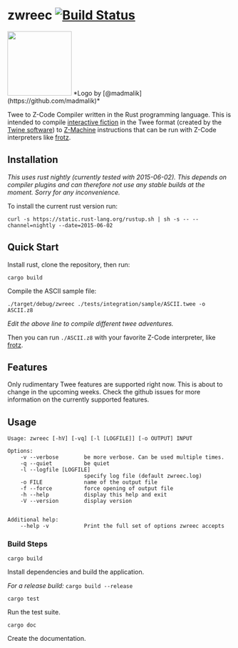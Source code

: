 # zwreec [![Build Status](https://travis-ci.org/Drakulix/zwreec.svg?branch=master)](https://travis-ci.org/Drakulix/zwreec)

<img width=144px src="https://dl.dropboxusercontent.com/u/70410095/zwreec/logo.png">
*Logo by [@madmalik](https://github.com/madmalik)*

Twee to Z-Code Compiler written in the Rust programming language. This is intended to compile [interactive fiction](http://en.wikipedia.org/wiki/Interactive_fiction) in the Twee format (created by the [Twine software](http://en.wikipedia.org/wiki/Twine_(software))) to [Z-Machine](http://en.wikipedia.org/wiki/Z-machine) instructions that can be run with Z-Code interpreters like [frotz](http://frotz.sourceforge.net).

## Installation
*This uses rust nightly (currently tested with 2015-06-02). This depends on compiler plugins and can therefore not use any stable builds at the moment. Sorry for any inconvenience.*

To install the current rust version run:

```curl -s https://static.rust-lang.org/rustup.sh | sh -s -- --channel=nightly --date=2015-06-02```

## Quick Start
Install rust, clone the repository, then run:
```
cargo build
```

Compile the ASCII sample file:
```
./target/debug/zwreec ./tests/integration/sample/ASCII.twee -o ASCII.z8
```

_Edit the above line to compile different twee adventures._

Then you can run `./ASCII.z8` with your favorite Z-Code interpreter, like [frotz](http://frotz.sourceforge.net).

## Features
Only rudimentary Twee features are supported right now. This is about to change in the upcoming weeks. Check the github issues for more information on the currently supported features.

## Usage
```
Usage: zwreec [-hV] [-vq] [-l [LOGFILE]] [-o OUTPUT] INPUT

Options:
    -v --verbose        be more verbose. Can be used multiple times.
    -q --quiet          be quiet
    -l --logfile [LOGFILE]
                        specify log file (default zwreec.log)
    -o FILE             name of the output file
    -f --force          force opening of output file
    -h --help           display this help and exit
    -V --version        display version


Additional help:
    --help -v           Print the full set of options zwreec accepts
```

### Build Steps
`cargo build`

Install dependencies and build the application.

_For a release build:_
`cargo build --release`

`cargo test`

Run the test suite.

`cargo doc`

Create the documentation.
